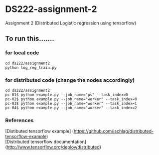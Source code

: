 # DS222-assignment-2
Assignment 2 (Distributed Logistic regression using tensorflow)


## To run this.......

### for local code

```
cd ds222/assignment2   
python log_reg_train.py
```


### for distributed code (change the nodes accordingly)

```
cd ds222/assignment2  
pc-01$ python example.py --job_name="ps" --task_index=0     
pc-02$ python example.py --job_name="worker" --task_index=0     
pc-03$ python example.py --job_name="worker" --task_index=1     
pc-04$ python example.py --job_name="worker" --task_index=2    
```

### References
[Distibuted tensorflow example] (https://github.com/ischlag/distributed-tensorflow-example)  
[Distributed tensorflow documentation] (http://www.tensorflow.org/deploy/distributed)
